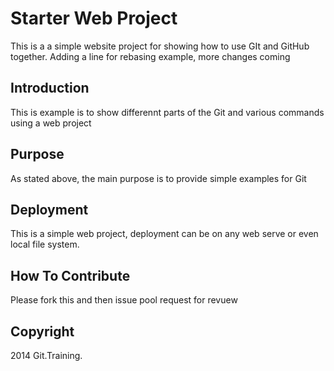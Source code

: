 # Starter Web Project

This is a a simple website project for showing how to use GIt and GitHub together. Adding a line for rebasing example, more changes coming 


## Introduction

This is example is to show differennt parts of the Git and various commands using a web project

## Purpose

As stated above, the main purpose is to provide simple examples for Git

## Deployment

This is a simple web project, deployment can be on any web serve or even local file system.

## How To Contribute 

Please fork this and then issue pool request for revuew 

## Copyright

2014 Git.Training.